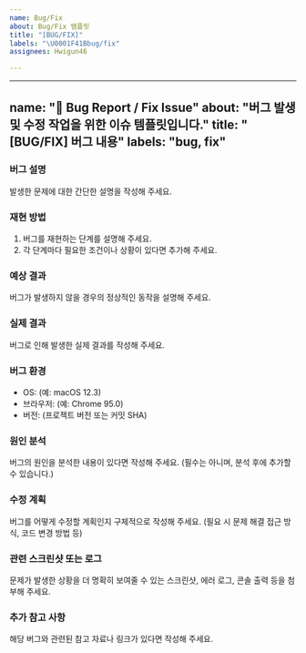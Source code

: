 ```yaml
---
name: Bug/Fix
about: Bug/Fix 템플릿
title: "[BUG/FIX]"
labels: "\U0001F41Bbug/fix"
assignees: Hwigun46

---
```


---
name: "🐛 Bug Report / Fix Issue"
about: "버그 발생 및 수정 작업을 위한 이슈 템플릿입니다."
title: "[BUG/FIX] 버그 내용"
labels: "bug, fix"
---

### 버그 설명
발생한 문제에 대한 간단한 설명을 작성해 주세요. 

### 재현 방법
1. 버그를 재현하는 단계를 설명해 주세요.
2. 각 단계마다 필요한 조건이나 상황이 있다면 추가해 주세요.

### 예상 결과
버그가 발생하지 않을 경우의 정상적인 동작을 설명해 주세요.

### 실제 결과
버그로 인해 발생한 실제 결과를 작성해 주세요. 

### 버그 환경
- OS: (예: macOS 12.3)
- 브라우저: (예: Chrome 95.0)
- 버전: (프로젝트 버전 또는 커밋 SHA)

### 원인 분석
버그의 원인을 분석한 내용이 있다면 작성해 주세요. (필수는 아니며, 분석 후에 추가할 수 있습니다.)

### 수정 계획
버그를 어떻게 수정할 계획인지 구체적으로 작성해 주세요. (필요 시 문제 해결 접근 방식, 코드 변경 방법 등)

### 관련 스크린샷 또는 로그
문제가 발생한 상황을 더 명확히 보여줄 수 있는 스크린샷, 에러 로그, 콘솔 출력 등을 첨부해 주세요.

### 추가 참고 사항
해당 버그와 관련된 참고 자료나 링크가 있다면 작성해 주세요.
